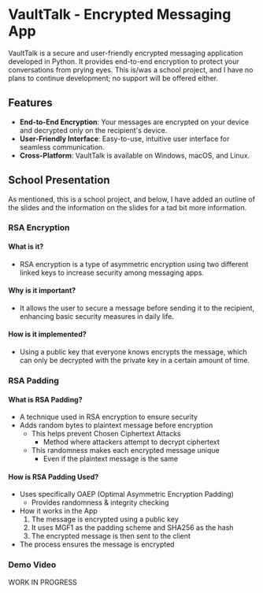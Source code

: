 # VaultTalk - Encrypted Messaging App
VaultTalk is a secure and user-friendly encrypted messaging application developed in Python. It provides end-to-end encryption to protect your conversations from prying eyes. This is/was a school project, and I have no plans to continue development; no support will be offered either.

## Features
- **End-to-End Encryption**: Your messages are encrypted on your device and decrypted only on the recipient's device.
- **User-Friendly Interface**: Easy-to-use, intuitive user interface for seamless communication.
- **Cross-Platform**: VaultTalk is available on Windows, macOS, and Linux.

## School Presentation 
As mentioned, this is a school project, and below, I have added an outline of the slides and the information on the slides for a tad bit more information.

### RSA Encryption
#### What is it?
- RSA encryption is a type of asymmetric encryption using two different linked keys to increase security among messaging apps.

#### Why is it important?
- It allows the user to secure a message before sending it to the recipient, enhancing basic security measures in daily life.

#### How is it implemented?
- Using a public key that everyone knows encrypts the message, which can only be decrypted with the private key in a certain amount of time.

### RSA Padding
#### What is RSA Padding?
- A technique used in RSA encryption to ensure security
- Adds random bytes to plaintext message before encryption
  - This helps prevent Chosen Ciphertext Attacks
    - Method where attackers attempt to decrypt ciphertext
  - This randomness makes each encrypted message unique
    - Even if the plaintext message is the same

#### How is RSA Padding Used?
- Uses specifically OAEP (Optimal Asymmetric Encryption Padding)
  - Provides randomness & integrity checking
- How it works in the App
  1. The message is encrypted using a public key
  2. It uses MGF1 as the padding scheme and SHA256 as the hash
  3. The encrypted message is then sent to the client
- The process ensures the message is encrypted 

### Demo Video

WORK IN PROGRESS

